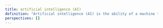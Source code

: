 ```yaml
---
title: artificial intelligence (AI)
definition: "Artificial intelligence (AI) is the ability of a machine to perform cognitive tasks, i.e., the ability to solve problems based on their knowledge and acquire new knowledge through experience, where that knowledge is the stored data. The term AI can also be used to refer to systems that are able to execute the aforementioned tasks."
perspectives: []
---
```

